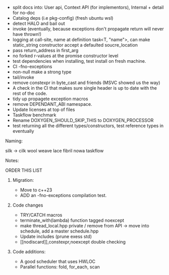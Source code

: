 

- split docs into: User api, Context API (for implementors), Internal + detail for no-doc
- Catalog deps (i.e pkg-config) (fresh ubuntu wsl)
- detect HALO and bail out
- invoke (eventually<T>, because exceptions don't propagate return will never have thrown!) 
- logging at call-site, name at definition task<T, "name">, can make static_string constructor accept a defaulted soucre_location
- pass return_address in first_arg
- no forked r-values at the promise constructor level
- test dependencies when installing, test install on fresh machine.
- CI -fno-exceptions
- non-null make a strong type
- tail/invoke
- remove constexpr in byte_cast and friends (MSVC showed us the way)
- A check in the CI that makes sure single header is up to date with the rest of the code.
- tidy up propagete exception macros
- remove DEPENDANT_ABI namespace.
- Update licenses at top of files
- Taskflow benchmark
- Rename DOXYGEN_SHOULD_SKIP_THIS to DOXYGEN_PROCESSOR
- test returning all the different types/constructors, test reference types in eventually

Naming:

silk -> cilk
wool
weave 
lace
fibril
nowa
taskflow 


Notes:

ORDER THIS LIST


1. Migration:
      - Move to c++23
      - ADD an -fno-exceptions compilation test.

2. Code changes
      - TRY/CATCH macros
      - terminate_with(lambda) function tagged noexcept
      - make thread_local.hpp private / remove from API -> move into schedule, add a master schedule.hpp
      - Update includes (prune exess std)
      - [[nodiscard]],constexpr,noexcept double checking
      
3. Code additions:
      - A good scheduler that uses HWLOC
      - Parallel functions: fold, for_each, scan















